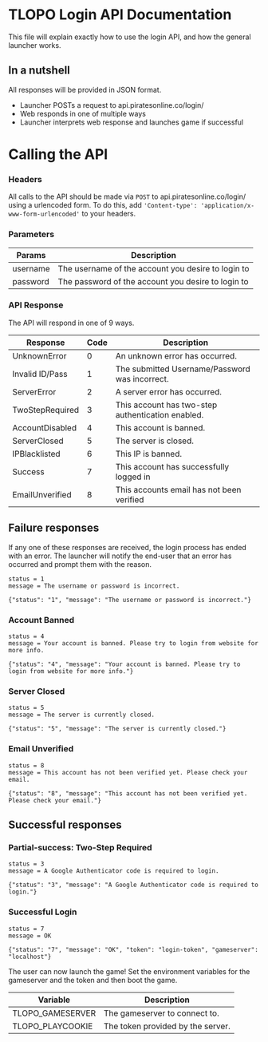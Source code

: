# TLOPO Login API Documentation

This file will explain exactly how to use the login API, and how the general launcher works.

## In a nutshell

All responses will be provided in JSON format.

* Launcher POSTs a request to api.piratesonline.co/login/
* Web responds in one of multiple ways
* Launcher interprets web response and launches game if successful


# Calling the API

### Headers
All calls to the API should be made via ```POST``` to api.piratesonline.co/login/ using a urlencoded form. To do this, add ```'Content-type': 'application/x-www-form-urlencoded'``` to your headers.

### Parameters
| Params     | Description                                        |
|------------|----------------------------------------------------|
| username   | The username of the account you desire to login to |
| password   | The password of the account you desire to login to |

### API Response

The API will respond in one of 9 ways.

| Response        |    Code    | Description                                       |
|-----------------|------------|---------------------------------------------------|
| UnknownError    |     0      | An unknown error has occurred.                    |
| Invalid ID/Pass |     1      | The submitted Username/Password was incorrect.    |
| ServerError     |     2      | A server error has occurred.                      |
| TwoStepRequired |     3      | This account has two-step authentication enabled. |
| AccountDisabled |     4      | This account is banned.                           |
| ServerClosed    |     5      | The server is closed.                             |
| IPBlacklisted   |     6      | This IP is banned.                                |
| Success         |     7      | This account has successfully logged in           |
| EmailUnverified |     8      | This accounts email has not been verified         |


## Failure responses
If any one of these responses are received, the login process has ended with an error. The launcher will notify the end-user that an error has occurred and prompt them with the reason.
```
status = 1
message = The username or password is incorrect.
```
```
{"status": "1", "message": "The username or password is incorrect."}
```
### Account Banned
```
status = 4
message = Your account is banned. Please try to login from website for more info.
```
```
{"status": "4", "message": "Your account is banned. Please try to login from website for more info."}
```

### Server Closed
```
status = 5
message = The server is currently closed.
```
```
{"status": "5", "message": "The server is currently closed."}
```
### Email Unverified
```
status = 8
message = This account has not been verified yet. Please check your email.
```
```
{"status": "8", "message": "This account has not been verified yet. Please check your email."}
```

## Successful responses

### Partial-success: Two-Step Required
```
status = 3
message = A Google Authenticator code is required to login.
```
```
{"status": "3", "message": "A Google Authenticator code is required to login."}
```
### Successful Login
```
status = 7
message = OK
```
```
{"status": "7", "message": "OK", "token": "login-token", "gameserver": "localhost"}
```

The user can now launch the game! Set the environment variables for the gameserver and the token and then boot the game.

| Variable         | Description                        |
|------------------|------------------------------------|
| TLOPO_GAMESERVER | The gameserver to connect to.      |
| TLOPO_PLAYCOOKIE | The token provided by the server.  |
